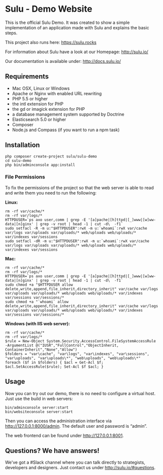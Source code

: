 # Sulu - Demo Website

This is the official Sulu Demo. It was created to show a simple implementation of an application made 
with Sulu and explains the basic steps.

This project also runs here: https://sulu.rocks

For information about Sulu have a look at our Homepage:
http://sulu.io/

Our documentation is available under:
http://docs.sulu.io/


## Requirements

* Mac OSX, Linux or Windows
* Apache or Nginx with enabled URL rewriting
* PHP 5.5 or higher
* the intl extension for PHP
* the gd or imagick extension for PHP
* a database management system supported by Doctrine
* Elasticsearch 5.0 or higher
* Composer
* Node.js and Compass (if you want to run a npm task)

## Installation

```
php composer create-project sulu/sulu-demo
cd sulu-demo
php bin/adminconsole app:install
```

### File Permissions

To fix the permissions of the project so that the web server is able to read and write them you need to run the following:

__Linux:__

```
rm -rf var/cache/*
rm -rf var/logs/*
HTTPDUSER=`ps axo user,comm | grep -E '[a]pache|[h]ttpd|[_]www|[w]ww-data|[n]ginx' | grep -v root | head -1 | cut -d\  -f1`
sudo setfacl -R -m u:"$HTTPDUSER":rwX -m u:`whoami`:rwX var/cache var/logs var/uploads var/uploads/* web/uploads web/uploads/* var/indexes var/sessions
sudo setfacl -dR -m u:"$HTTPDUSER":rwX -m u:`whoami`:rwX var/cache var/logs var/uploads var/uploads/* web/uploads web/uploads/* var/indexes var/sessions
```

__Mac:__

```
rm -rf var/cache/*
rm -rf var/logs/*
HTTPDUSER=`ps axo user,comm | grep -E '[a]pache|[h]ttpd|[_]www|[w]ww-data|[n]ginx' | grep -v root | head -1 | cut -d\  -f1`
sudo chmod +a "$HTTPDUSER allow delete,write,append,file_inherit,directory_inherit" var/cache var/logs var/uploads var/uploads/* web/uploads web/uploads/* var/indexes var/sessions var/sessions/*
sudo chmod +a "`whoami` allow delete,write,append,file_inherit,directory_inherit" var/cache var/logs var/uploads var/uploads/* web/uploads web/uploads/* var/indexes var/sessions var/sessions/*
```

__Windows (with IIS web server):__

```
rm -rf var/cache/*
rm -rf var/logs/*
$rule = New-Object System.Security.AccessControl.FileSystemAccessRule -ArgumentList @("IUSR","FullControl","ObjectInherit, ContainerInherit","None","Allow")
$folders = "var\cache", "var\logs", "var\indexes", "var\sessions", "var\uploads", "var\uploads\*", "web\uploads", "web\uploads\*"
foreach ($f in $folders) { $acl = Get-Acl $f; $acl.SetAccessRule($rule); Set-Acl $f $acl; }
```

## Usage

Now you can try out our demo, there is no need to configure a virtual host. Just use the build in web servers:

```
bin/adminconsole server:start
bin/websiteconsole server:start
```

Then you can access the administration interface via http://127.0.0.1:8000/admin. The default user and password is “admin”.

The web frontend can be found under http://127.0.0.1:8001.

## Questions? We have answers!

We've got a #Slack channel where you can talk directly to strategists, developers and designers. Just contact us under http://sulu.io/#questions.
